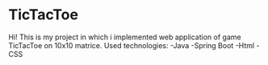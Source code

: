 # TicTacToe
Hi! This is my project in which i implemented web application of game TicTacToe on 10x10 matrice. Used technologies:
-Java
-Spring Boot
-Html
-CSS
